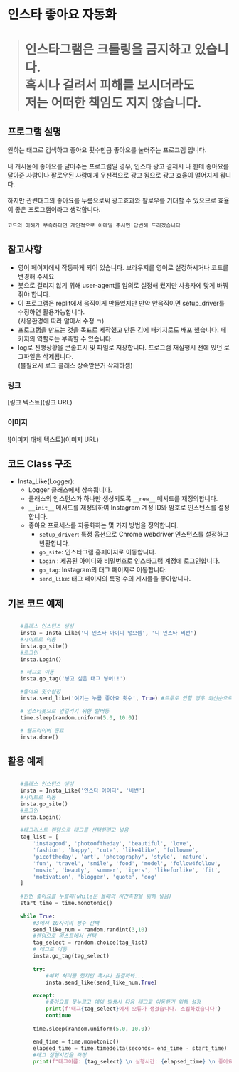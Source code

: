 # **인스타 좋아요 자동화** 

> # 인스타그램은 크롤링을 금지하고 있습니다.<br> 혹시나 걸려서 피해를 보시더라도<br> 저는 어떠한 책임도 지지 않습니다.


## 프로그램 설명

 원하는 태그로 검색하고 좋아요 횟수만큼 좋아요를 눌러주는 프로그램 입니다.<br><br>
내 개시물에 좋아요를 달아주는 프로그램일 경우, 인스타 광고 결제시 나 한테 좋아요를 달아준 사람이나 팔로우된 사람에게 우선적으로 광고 됨으로 광고 효율이 떨어지게 됩니다.<br><br>
하지만 관련태그의 좋아요를 누름으로써 광고효과와 팔로우를 기대할 수 있으므로 효율이 좋은 프로그램이라고 생각합니다. <br><br>
`코드의 이해가 부족하다면 개인적으로 이메일 주시면 답변해 드리겠습니다`

## 참고사항

- 영어 페이지에서 작동하게 되어 있습니다. 브라우저를 영어로 설정하시거나 코드를 변경해 주세요
- 봇으로 걸리지 않기 위해 user-agent를 임의로 설정해 뒀지만 사용자에 맞게 바꿔줘야 합니다. 
- 이 프로그램은 replit에서 움직이게 만들었지만 만약 안움직이면 setup_driver를 수정하면 활용가능합니다. <br> (사용환경에 따라 알아서 수정 ㄱ)
- 프로그램을 만드는 것을 목표로 제작했고 만든 김에 패키지로도 배포 했습니다. 페키지의 역할로는 부족할 수 있습니다.
- log로 진행상황을 콘솔표시 및 파일로 저장합니다. 프로그램 재실행시 전에 있던 로그파일은 삭제됩니다.<br> (불필요시 로그 클래스 상속받은거 삭제하셈) 

### 링크

[링크 텍스트](링크 URL)

### 이미지

![이미지 대체 텍스트](이미지 URL)

## 코드 Class 구조


 - Insta_Like(Logger):
     - Logger 클래스에서 상속됩니다.
     - 클래스의 인스턴스가 하나만 생성되도록 `__new__` 메서드를 재정의합니다.
     - `__init__` 메서드를 재정의하여 Instagram 계정 ID와 암호로 인스턴스를 설정합니다.
     - 좋아요 프로세스를 자동화하는 몇 가지 방법을 정의합니다.
         - `setup_driver`: 특정 옵션으로 Chrome webdriver 인스턴스를 설정하고 반환합니다.
         - `go_site`: 인스타그램 홈페이지로 이동합니다.
         - `Login` : 제공된 아이디와 비밀번호로 인스타그램 계정에 로그인합니다.
         - `go_tag`: Instagram의 태그 페이지로 이동합니다.
         - `send_like`: 태그 페이지의 특정 수의 게시물을 좋아합니다.
           



## 기본 코드 예제

```python

    #클래스 인스턴스 생성
    insta = Insta_Like('니 인스타 아이디 넣으셈', '니 인스타 비번')
    #사이트로 이동
    insta.go_site()
    #로그인
    insta.Login()

    # 테그로 이동
    insta.go_tag('넣고 싶은 태그 넣어!!')

    #좋아요 횟수설정  
    insta.send_like('여기는 누를 좋아요 횟수', True) #트루로 안할 경우 최신순으로 좋아요를 누르게 됨

    # 인스타봇으로 안걸리기 위한 발버둥
    time.sleep(random.uniform(5.0, 10.0))

    # 웹드라이버 종료
    insta.done()

```

## 활용 예제
```python

    #클래스 인스턴스 생성
    insta = Insta_Like('인스타 아이디', '비번')
    #사이트로 이동
    insta.go_site()
    #로그인
    insta.Login()
    
    #태그리스트 랜덤으로 태그를 선택하려고 넣음
    tag_list = [
        'instagood', 'photooftheday', 'beautiful', 'love',
        'fashion', 'happy', 'cute', 'like4like', 'followme',
        'picoftheday', 'art', 'photography', 'style', 'nature',
        'fun', 'travel', 'smile', 'food', 'model', 'follow4follow',
        'music', 'beauty', 'summer', 'igers', 'likeforlike', 'fit',
        'motivation', 'blogger', 'quote', 'dog'
    ]
    
    #한번 좋아요를 누를때(while문 돌때의 시간측정을 위해 넣음)
    start_time = time.monotonic()
    
    while True:
        #3에서 10사이의 정수 선택
        send_like_num = random.randint(3,10)
        #랜덤으로 리스트에서 선택
        tag_select = random.choice(tag_list)
        # 테그로 이동
        insta.go_tag(tag_select)
        
        try:
            #예외 처리를 했지만 혹시나 끊길까봐...
            insta.send_like(send_like_num,True)
        
        except:
            #좋아요를 못누르고 예외 발생시 다음 태그로 이동하기 위해 설정
            print(f'태그{tag_select}에서 오류가 생겼습니다. 스킵하겠습니다')
            continue
            
        time.sleep(random.uniform(5.0, 10.0))
        
        end_time = time.monotonic()
        elapsed_time = time.timedelta(seconds= end_time - start_time)
        #태그 실행시간을 측정
        print(f"태그이름: {tag_select} \n 실행시간: {elapsed_time} \n 좋아요 횟수: {send_like_num}")
